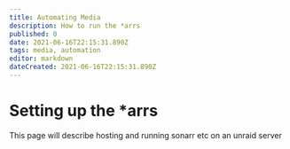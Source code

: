 ```yaml
---
title: Automating Media
description: How to run the *arrs
published: 0
date: 2021-06-16T22:15:31.890Z
tags: media, automation
editor: markdown
dateCreated: 2021-06-16T22:15:31.890Z
---
```


# Setting up the *arrs
This page will describe hosting and running sonarr etc on an unraid server